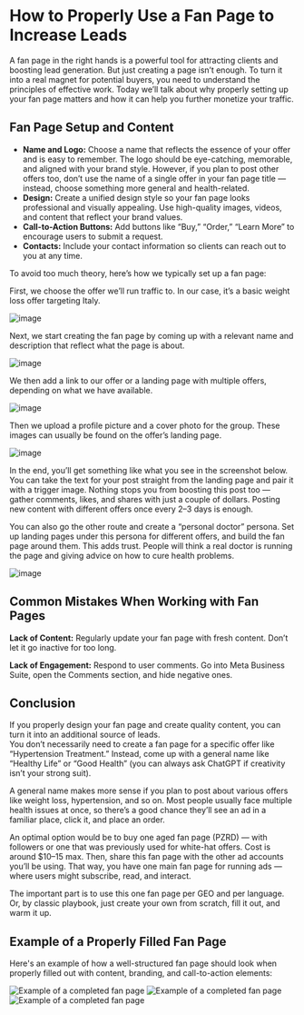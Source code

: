 # How to Properly Use a Fan Page to Increase Leads

A fan page in the right hands is a powerful tool for attracting clients and boosting lead generation. But just creating a page isn’t enough. To turn it into a real magnet for potential buyers, you need to understand the principles of effective work. Today we’ll talk about why properly setting up your fan page matters and how it can help you further monetize your traffic.

## Fan Page Setup and Content

* **Name and Logo:** Choose a name that reflects the essence of your offer and is easy to remember. The logo should be eye-catching, memorable, and aligned with your brand style. However, if you plan to post other offers too, don’t use the name of a single offer in your fan page title — instead, choose something more general and health-related.  
* **Design:** Create a unified design style so your fan page looks professional and visually appealing. Use high-quality images, videos, and content that reflect your brand values.  
* **Call-to-Action Buttons:** Add buttons like “Buy,” “Order,” “Learn More” to encourage users to submit a request.  
* **Contacts:** Include your contact information so clients can reach out to you at any time.

To avoid too much theory, here’s how we typically set up a fan page:

First, we choose the offer we’ll run traffic to. In our case, it’s a basic weight loss offer targeting Italy.

![image](/img/3.8/image1.webp)

Next, we start creating the fan page by coming up with a relevant name and description that reflect what the page is about.   

![image](/img/3.8/image2.webp)

We then add a link to our offer or a landing page with multiple offers, depending on what we have available.

![image](/img/3.8/image3.webp)

Then we upload a profile picture and a cover photo for the group. These images can usually be found on the offer’s landing page.

![image](/img/3.8/image4.webp)

In the end, you’ll get something like what you see in the screenshot below. You can take the text for your post straight from the landing page and pair it with a trigger image. Nothing stops you from boosting this post too — gather comments, likes, and shares with just a couple of dollars. Posting new content with different offers once every 2–3 days is enough.

You can also go the other route and create a “personal doctor” persona. Set up landing pages under this persona for different offers, and build the fan page around them. This adds trust. People will think a real doctor is running the page and giving advice on how to cure health problems.

![image](/img/3.8/image5.webp)

## Common Mistakes When Working with Fan Pages

**Lack of Content:** Regularly update your fan page with fresh content. Don’t let it go inactive for too long.

**Lack of Engagement:** Respond to user comments. Go into Meta Business Suite, open the Comments section, and hide negative ones.

## Conclusion

If you properly design your fan page and create quality content, you can turn it into an additional source of leads.  
 You don’t necessarily need to create a fan page for a specific offer like “Hypertension Treatment.” Instead, come up with a general name like “Healthy Life” or “Good Health” (you can always ask ChatGPT if creativity isn’t your strong suit).

A general name makes more sense if you plan to post about various offers like weight loss, hypertension, and so on. Most people usually face multiple health issues at once, so there’s a good chance they’ll see an ad in a familiar place, click it, and place an order.

An optimal option would be to buy one aged fan page (PZRD) — with followers or one that was previously used for white-hat offers. Cost is around $10–15 max. Then, share this fan page with the other ad accounts you’ll be using. That way, you have one main fan page for running ads — where users might subscribe, read, and interact.

The important part is to use this one fan page per GEO and per language.  
 Or, by classic playbook, just create your own from scratch, fill it out, and warm it up.

## Example of a Properly Filled Fan Page

Here's an example of how a well-structured fan page should look when properly filled out with content, branding, and call-to-action elements:

![Example of a completed fan page](/img/3.8/exampl1.webp)
![Example of a completed fan page](/img/3.8/exampl2.webp)
![Example of a completed fan page](/img/3.8/exampl3.webp)
